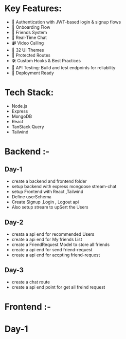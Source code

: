 # Key Features:

- 🔐 Authentication with JWT-based login & signup flows
- 📄 Onboarding Flow
- 👥 Friends System
- 💬 Real-Time Chat
- 📹 Video Calling
- 🎨 32 UI Themes
- 🚨 Protected Routes
- 🛠️ Custom Hooks & Best Practices
- 🧪 API Testing: Build and test endpoints for reliability
- 🚀 Deployment Ready

# Tech Stack:

- Node.js
- Express
- MongoDB
- React
- TanStack Query
- Tailwind

# Backend :-

## Day-1

- create a backend and frontend folder
- setup backend with express mongoose stream-chat 
- setup Frontend with React ,Tailwind
- Define userSchema 
- Create Signup ,Login , Logout api
- Also setup stream to upSert the Users

## Day-2

- creata a api end for recommended Users
- create a api end for My friends List
- create a FriendRequest Model to store all friends
- create a api end for send friend-request 
- create a api end for accpting friend-request

## Day-3

- create a chat route 
- create a api end point for get all freind request


# Frontend :-

# Day-1
